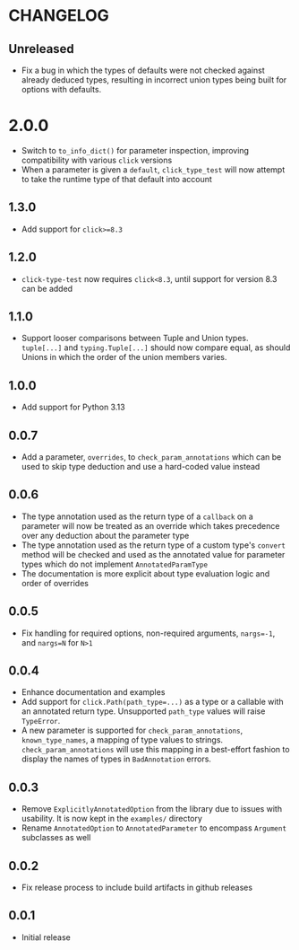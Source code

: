 # CHANGELOG

## Unreleased

- Fix a bug in which the types of defaults were not checked against already
  deduced types, resulting in incorrect union types being built for options with defaults.

# 2.0.0

- Switch to `to_info_dict()` for parameter inspection, improving compatibility
  with various `click` versions
- When a parameter is given a `default`, `click_type_test` will now attempt to take
  the runtime type of that default into account

## 1.3.0

- Add support for `click>=8.3`

## 1.2.0

- `click-type-test` now requires `click<8.3`, until support for version 8.3 can
  be added

## 1.1.0

- Support looser comparisons between Tuple and Union types. `tuple[...]` and
  `typing.Tuple[...]` should now compare equal, as should Unions in which the
  order of the union members varies.

## 1.0.0

- Add support for Python 3.13

## 0.0.7

- Add a parameter, `overrides`, to `check_param_annotations` which can be used
  to skip type deduction and use a hard-coded value instead

## 0.0.6

- The type annotation used as the return type of a `callback` on a parameter
  will now be treated as an override which takes precedence over any deduction
  about the parameter type
- The type annotation used as the return type of a custom type's `convert`
  method will be checked and used as the annotated value for parameter types
  which do not implement `AnnotatedParamType`
- The documentation is more explicit about type evaluation logic and order of
  overrides

## 0.0.5

- Fix handling for required options, non-required arguments, `nargs=-1`, and
  `nargs=N` for `N>1`

## 0.0.4

- Enhance documentation and examples
- Add support for `click.Path(path_type=...)` as a type or a callable with an
  annotated return type. Unsupported `path_type` values will raise `TypeError`.
- A new parameter is supported for `check_param_annotations`,
  `known_type_names`, a mapping of type values to strings.
  `check_param_annotations` will use this mapping in a best-effort fashion to
  display the names of types in `BadAnnotation` errors.

## 0.0.3

- Remove `ExplicitlyAnnotatedOption` from the library due to issues with
  usability. It is now kept in the `examples/` directory
- Rename `AnnotatedOption` to `AnnotatedParameter` to encompass `Argument`
  subclasses as well

## 0.0.2

- Fix release process to include build artifacts in github releases

## 0.0.1

- Initial release
